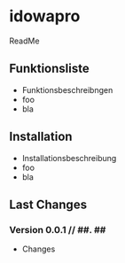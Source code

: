idowapro
================

ReadMe


Funktionsliste
-------

* Funktionsbeschreibngen
* foo
* bla


Installation
-------

* Installationsbeschreibung
* foo
* bla

Last Changes
-------

### Version 0.0.1 // ##. ## ####

- Changes
